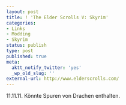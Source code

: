 ```yaml
---
layout: post
title: ! 'The Elder Scrolls V: Skyrim'
categories:
- Links
- Modding
- Skyrim
status: publish
type: post
published: true
meta:
  aktt_notify_twitter: 'yes'
  _wp_old_slug: ''
external-url: http://www.elderscrolls.com/
---
```

11.11.11. Könnte Spuren von Drachen enthalten.
